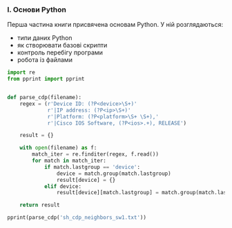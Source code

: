 ### I. Основи Python

Перша частина книги присвячена основам Python. У ній розглядаються:

* типи даних Python
* як створювати базові скрипти
* контроль перебігу програми
* робота із файлами

```python
import re
from pprint import pprint


def parse_cdp(filename):
    regex = (r'Device ID: (?P<device>\S+)'
             r'|IP address: (?P<ip>\S+)'
             r'|Platform: (?P<platform>\S+ \S+),'
             r'|Cisco IOS Software, (?P<ios>.+), RELEASE')

    result = {}

    with open(filename) as f:
        match_iter = re.finditer(regex, f.read())
        for match in match_iter:
            if match.lastgroup == 'device':
                device = match.group(match.lastgroup)
                result[device] = {}
            elif device:
                result[device][match.lastgroup] = match.group(match.lastgroup)

    return result

pprint(parse_cdp('sh_cdp_neighbors_sw1.txt'))
```
